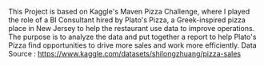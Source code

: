 This Project is based on Kaggle's Maven Pizza Challenge, where I played the role of a BI Consultant hired by Plato's Pizza, a Greek-inspired pizza place in New Jersey to help the restaurant use data to improve operations.
The purpose is to analyze the data and put together a report to help Plato's Pizza find opportunities to drive more sales and work more efficiently.
Data Source : https://www.kaggle.com/datasets/shilongzhuang/pizza-sales
